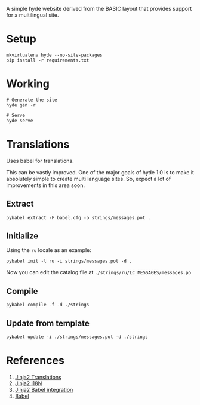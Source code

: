 A simple hyde website derived from the BASIC layout
that provides support for a multilingual site.

# Setup

```
mkvirtualenv hyde --no-site-packages
pip install -r requirements.txt
```

# Working

```
# Generate the site
hyde gen -r

# Serve
hyde serve
```

# Translations

Uses babel for translations.

This can be vastly improved. One of the major goals of
hyde 1.0 is to make it absolutely simple to create
multi language sites. So, expect a lot of improvements
in this area soon.

## Extract

```
pybabel extract -F babel.cfg -o strings/messages.pot .
```


## Initialize

Using the `ru` locale as an example:

```
pybabel init -l ru -i strings/messages.pot -d .
```

Now you can edit the catalog file at `./strings/ru/LC_MESSAGES/messages.po`

## Compile

```
pybabel compile -f -d ./strings
```

## Update from template

```
pybabel update -i ./strings/messages.pot -d ./strings
```

# References

1. [Jinja2 Translations](http://jinja.pocoo.org/docs/templates/#i18n-in-templates)
2. [Jinja2 i18N](http://jinja.pocoo.org/docs/extensions/#i18n-extension)
3. [Jinja2 Babel integration](http://jinja.pocoo.org/docs/integration/#babel-integration)
4. [Babel](http://babel.edgewall.org/wiki/Documentation)